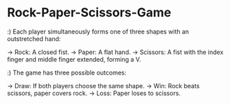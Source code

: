 # Rock-Paper-Scissors-Game

:) Each player simultaneously forms one of three shapes with an outstretched hand:

-> Rock: A closed fist.
-> Paper: A flat hand.
-> Scissors: A fist with the index finger and middle finger extended, forming a V.

:) The game has three possible outcomes:

-> Draw: If both players choose the same shape.
-> Win: Rock beats scissors, paper covers rock.
-> Loss: Paper loses to scissors.
